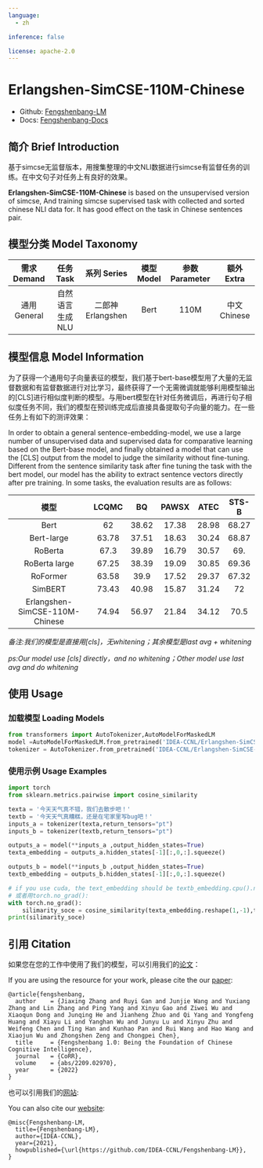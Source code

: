 ```yaml
---
language: 
  - zh

inference: false

license: apache-2.0
---
```


# Erlangshen-SimCSE-110M-Chinese

- Github: [Fengshenbang-LM](https://github.com/IDEA-CCNL/Fengshenbang-LM)
- Docs: [Fengshenbang-Docs](https://fengshenbang-doc.readthedocs.io/)

## 简介 Brief Introduction

基于simcse无监督版本，用搜集整理的中文NLI数据进行simcse有监督任务的训练。在中文句子对任务上有良好的效果。

**Erlangshen-SimCSE-110M-Chinese** is based on the unsupervised version of simcse, And training simcse supervised task with collected and sorted chinese NLI data for. It has good effect on the task in Chinese sentences pair.

## 模型分类 Model Taxonomy

|  需求 Demand  | 任务 Task       | 系列 Series      | 模型 Model    | 参数 Parameter | 额外 Extra |
|  :----:  | :----:  | :----:  | :----:  | :----:  | :----:  |
| 通用 General  | 自然语言生成 NLU | 二郎神 Erlangshen | Bert |      110M      |    中文 Chinese     |

## 模型信息 Model Information

为了获得一个通用句子向量表征的模型，我们基于bert-base模型用了大量的无监督数据和有监督数据进行对比学习，最终获得了一个无需微调就能够利用模型输出的[CLS]进行相似度判断的模型。与用bert模型在针对任务微调后，再进行句子相似度任务不同，我们的模型在预训练完成后直接具备提取句子向量的能力。在一些任务上有如下的测评效果：

In order to obtain a general sentence-embedding-model, we use a large number of unsupervised data and supervised data for comparative learning based on the Bert-base model, and finally obtained a model that can use the [CLS] output from the model to judge the similarity without fine-tuning. Different from the sentence similarity task after fine tuning the task with the bert model, our model has the ability to extract sentence vectors directly after pre training. In some tasks, the evaluation results are as follows:

|模型 | LCQMC | BQ | PAWSX | ATEC | STS-B |
|  :----:  | :----:  | :----:  | :----:  | :----:  | :----:  |
|Bert |	62	|38.62	|17.38	|28.98	|68.27|
|Bert-large|	63.78|	37.51|	18.63|	30.24|	68.87|
|RoBerta|	67.3|	39.89|	16.79|	30.57|	69.|36
|RoBerta large	|67.25	|38.39	|19.09	|30.85	|69.36|
|RoFormer|	63.58|	39.9	|17.52|	29.37	|67.32|
|SimBERT|	73.43|	40.98|	15.87|	31.24|	72|
|Erlangshen-SimCSE-110M-Chinese|74.94|	56.97|	21.84|	34.12|	70.5|

*备注:我们的模型是直接用[cls]，无whitening；其余模型是last avg + whitening*

*ps:Our model use [cls] directly，and no whitening；Other model use last avg and do whitening*

## 使用 Usage

### 加载模型 Loading Models

```python 
from transformers import AutoTokenizer,AutoModelForMaskedLM
model =AutoModelForMaskedLM.from_pretrained('IDEA-CCNL/Erlangshen-SimCSE-110M-Chinese')
tokenizer = AutoTokenizer.from_pretrained('IDEA-CCNL/Erlangshen-SimCSE-110M-Chinese')
```

### 使用示例 Usage Examples

```python
import torch
from sklearn.metrics.pairwise import cosine_similarity

texta = '今天天气真不错，我们去散步吧！'
textb = '今天天气真糟糕，还是在宅家里写bug吧！'
inputs_a = tokenizer(texta,return_tensors="pt")
inputs_b = tokenizer(textb,return_tensors="pt")

outputs_a = model(**inputs_a ,output_hidden_states=True)
texta_embedding = outputs_a.hidden_states[-1][:,0,:].squeeze()

outputs_b = model(**inputs_b ,output_hidden_states=True)
textb_embedding = outputs_b.hidden_states[-1][:,0,:].squeeze()

# if you use cuda, the text_embedding should be textb_embedding.cpu().numpy()
# 或者用torch.no_grad():
with torch.no_grad():
    silimarity_soce = cosine_similarity(texta_embedding.reshape(1,-1),textb_embedding .reshape(1,-1))[0][0]
print(silimarity_soce)
```

## 引用 Citation

如果您在您的工作中使用了我们的模型，可以引用我们的[论文](https://arxiv.org/abs/2209.02970)：

If you are using the resource for your work, please cite the our [paper](https://arxiv.org/abs/2209.02970):

```text
@article{fengshenbang,
  author    = {Jiaxing Zhang and Ruyi Gan and Junjie Wang and Yuxiang Zhang and Lin Zhang and Ping Yang and Xinyu Gao and Ziwei Wu and Xiaoqun Dong and Junqing He and Jianheng Zhuo and Qi Yang and Yongfeng Huang and Xiayu Li and Yanghan Wu and Junyu Lu and Xinyu Zhu and Weifeng Chen and Ting Han and Kunhao Pan and Rui Wang and Hao Wang and Xiaojun Wu and Zhongshen Zeng and Chongpei Chen},
  title     = {Fengshenbang 1.0: Being the Foundation of Chinese Cognitive Intelligence},
  journal   = {CoRR},
  volume    = {abs/2209.02970},
  year      = {2022}
}
```

也可以引用我们的[网站](https://github.com/IDEA-CCNL/Fengshenbang-LM/):

You can also cite our [website](https://github.com/IDEA-CCNL/Fengshenbang-LM/):

```text
@misc{Fengshenbang-LM,
  title={Fengshenbang-LM},
  author={IDEA-CCNL},
  year={2021},
  howpublished={\url{https://github.com/IDEA-CCNL/Fengshenbang-LM}},
}
```